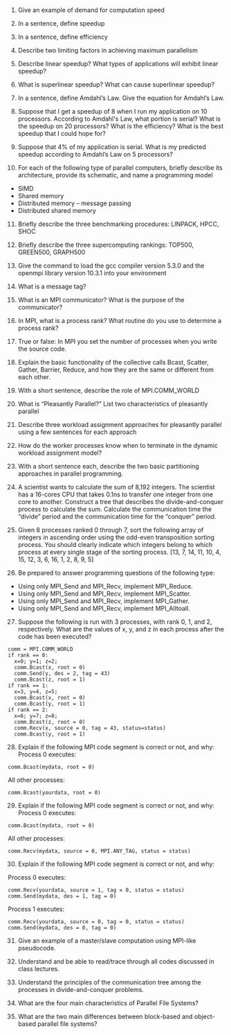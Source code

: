 1. Give an example of demand for computation speed

2. In a  sentence, define speedup

3. In a sentence, define efficiency

4. Describe two limiting factors in achieving maximum parallelism

5. Describe linear speedup?  What types of applications will exhibit linear speedup?

6. What is superlinear speedup?  What can cause superlinear speedup?

7. In a sentence, define Amdahl’s Law.  Give the equation for Amdahl’s Law.

8. Suppose that I get a speedup of 8 when I run my application on 10 processors.  According to Amdahl's Law, what portion is serial?  What is the speedup on 20 processors?  What is the efficiency?  What is the best speedup that I could hope for?

9. Suppose that 4% of my application is serial.  What is my predicted speedup according to Amdahl’s Law on 5 processors?

10. For each of the following type of parallel computers, briefly describe its architecture, provide its schematic, and name a programming model
- SIMD
- Shared memory
- Distributed memory – message passing
- Distributed shared memory

11. Briefly describe the three benchmarking procedures: LINPACK, HPCC, SHOC

12. Briefly describe the three supercomputing rankings: TOP500, GREEN500, GRAPH500

13. Give the command to load the gcc compiler version 5.3.0 and the openmpi library version 10.3.1 into your environment

14. What is a message tag?

15. What is an MPI communicator?  What is the purpose of the communicator?

16. In MPI, what is a process rank? What routine do you use to determine a process rank?

17. True or false:  In MPI you set the number of processes when you write the source code.

18. Explain the basic functionality of the collective calls Bcast, Scatter, Gather, Barrier, Reduce, and how they are the same or different from each other.

19. With a short sentence, describe the role of MPI.COMM_WORLD

20. What is “Pleasantly Parallel?” List two characteristics of pleasantly parallel

21. Describe three workload assignment approaches for pleasantly parallel using a few sentences for each approach

22. How do the worker processes know when to terminate in the dynamic workload assignment model?

23. With a short sentence each, describe the two basic partitioning approaches in parallel programming.

24. A scientist wants to calculate the sum of 8,192 integers. The scientist has a 16-cores CPU that takes 0.1ns to transfer one integer from one core to another. Construct a tree that describes the divide-and-conquer process to calculate the sum. Calculate the communication time the “divide” period and the communication time for the “conquer” period.

25. Given 8 processes ranked 0 through 7, sort the following array of integers in ascending order using the odd-even transposition sorting process. You should clearly indicate which integers belong to which process at every single stage of the sorting process. [13, 7, 14, 11, 10, 4, 15, 12, 3, 6, 16, 1, 2, 8, 9, 5]

26. Be prepared to answer programming questions of the following type:       

- Using only MPI_Send and MPI_Recv, implement MPI_Reduce.
- Using only MPI_Send and MPI_Recv, implement MPI_Scatter.
- Using only MPI_Send and MPI_Recv, implement MPI_Gather.
- Using only MPI_Send and MPI_Recv, implement MPI_Alltoall.

27. Suppose the following is run with 3 processes, with rank 0, 1, and 2, respectively. What are the values of x, y, and z in each process after the code has been executed?

~~~
comm = MPI.COMM_WORLD
if rank == 0:
  x=0; y=1; z=2;
  comm.Bcast(x, root = 0)
  comm.Send(y, des = 2, tag = 43)
  comm.Bcast(z, root = 1)
if rank == 1:  
  x=3, y=4, z=5;
  comm.Bcast(x, root = 0)
  comm.Bcast(y, root = 1)
if rank == 2:
  x=6; y=7; z=8;
  comm.Bcast(z, root = 0)
  comm.Recv(x, source = 0, tag = 43, status=status)
  comm.Bcast(y, root = 1)
~~~

28. Explain if the following MPI code segment is correct or not, and why:
Process 0 executes:

~~~
comm.Bcast(mydata, root = 0)
~~~

All other processes:

~~~
comm.Bcast(yourdata, root = 0)
~~~

29. Explain if the following MPI code segment is correct or not, and why:
Process 0 executes:

~~~
comm.Bcast(mydata, root = 0)
~~~

All other processes:

~~~
comm.Recv(mydata, source = 0, MPI.ANY_TAG, status = status)
~~~

30. Explain if the following MPI code segment is correct or not, and why:

Process 0 executes:

~~~
comm.Recv(yourdata, source = 1, tag = 0, status = status)
comm.Send(mydata, des = 1, tag = 0)
~~~

Process 1 executes:

~~~
comm.Recv(yourdata, source = 0, tag = 0, status = status)
comm.Send(mydata, des = 0, tag = 0)
~~~

31. Give an example of a master/slave computation using MPI-like pseudocode.

32. Understand and be able to read/trace through all codes discussed in class lectures.

33. Understand the principles of the communication tree among the processes in divide-and-conquer problems.

34. What are the four main characteristics of Parallel File Systems?

35. What are the two main differences between block-based and object-based parallel file systems?
